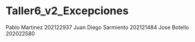 # Taller6_v2_Excepciones
Pablo Martinez 202122937
Juan Diego Sarmiento 202121484
Jose Botello 202022580
